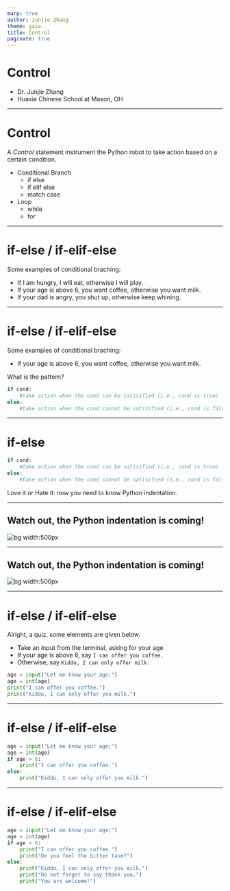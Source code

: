 ```yaml
---
marp: true
author: Junjie Zhang
theme: gaia
title: Control
paginate: true
---
```


# Control

+ Dr. Junjie Zhang
+ Huaxia Chinese School at Mason, OH

---

# Control

A *Control* statement instrument the Python robot to take action based on a certain condition. 

+ Conditional Branch
  + if else
  + if elif else
  + match case
+ Loop
  + while
  + for

---
# if-else / if-elif-else

Some examples of conditional braching:

+ If I am hungry, I will eat, otherwise I will play. 
+ If your age is above 6, you want coffee, otherwise you want milk. 
+ If your dad is angry, you shut up, otherwise keep whining. 

---
# if-else / if-elif-else

Some examples of conditional braching:

+ If your age is above 6, you want coffee, otherwise you want milk. 

What is the pattern?
```python
if cond:
    #take action when the cond can be satisified (i.e., cond is true)
else:
    #take action when the cond cannot be satisified (i.e., cond is false)
```

---
# if-else

```python
if cond:
    #take action when the cond can be satisified (i.e., cond is true)
else:
    #take action when the cond cannot be satisified (i.e., cond is false)
```

Love it or Hate it: now you need to know Python indentation. 


---
## Watch out, the Python indentation is coming!

![bg width:500px](https://www.codesdope.com/pa-images-bucket/courses/python/if2.jpg)

---
## Watch out, the Python indentation is coming!

![bg width:500px](https://www.codesdope.com/pa-images-bucket/courses/python/if3.jpg)

---
# if-else / if-elif-else

Alright, a quiz, some elements are given below. 
+ Take an input from the terminal, asking for your age 
+ If your age is above 6, say ```I can offer you coffee.```
+ Otherwise, say ```Kiddo, I can only offer milk.```

```python
age = input("Let me know your age:")
age = int(age)
print("I can offer you coffee.")
print("Kiddo, I can only offer you milk.")
```
---
# if-else / if-elif-else

```python
age = input("Let me know your age:")
age = int(age)
if age > 6: 
    print("I can offer you coffee.")
else:
    print("Kiddo, I can only offer you milk.")
```

---
# if-else / if-elif-else

```python
age = input("Let me know your age:")
age = int(age)
if age > 6: 
    print("I can offer you coffee.")
    print("Do you feel the bitter tase?")
else:
    print("Kiddo, I can only offer you milk.")
    print("Do not forget to say thank you.")
    print("You are welcome!")
```


